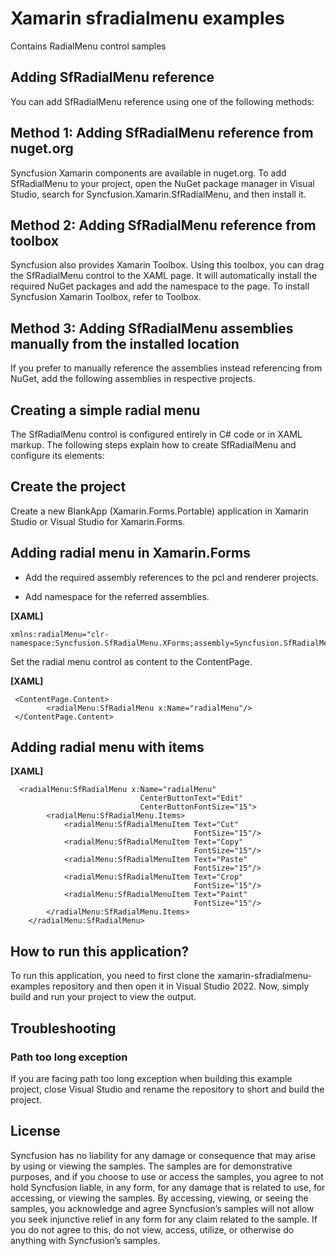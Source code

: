 # Xamarin sfradialmenu examples
Contains RadialMenu control samples

## Adding SfRadialMenu reference
You can add SfRadialMenu reference using one of the following methods:

## Method 1: Adding SfRadialMenu reference from nuget.org

Syncfusion Xamarin components are available in nuget.org. To add SfRadialMenu to your project, open the NuGet package manager in Visual Studio, search for Syncfusion.Xamarin.SfRadialMenu, and then install it.

## Method 2: Adding SfRadialMenu reference from toolbox

Syncfusion also provides Xamarin Toolbox. Using this toolbox, you can drag the SfRadialMenu control to the XAML page. It will automatically install the required NuGet packages and add the namespace to the page. To install Syncfusion Xamarin Toolbox, refer to Toolbox.

## Method 3: Adding SfRadialMenu assemblies manually from the installed location

If you prefer to manually reference the assemblies instead referencing from NuGet, add the following assemblies in respective projects.

## Creating a simple radial menu
The SfRadialMenu control is configured entirely in C# code or in XAML markup. The following steps explain how to create SfRadialMenu and configure its elements:

## Create the project
Create a new BlankApp (Xamarin.Forms.Portable) application in Xamarin Studio or Visual Studio for Xamarin.Forms.

## Adding radial menu in Xamarin.Forms
*   Add the required assembly references to the pcl and renderer projects.

*   Add namespace for the referred assemblies.

**[XAML]**
```
xmlns:radialMenu="clr-namespace:Syncfusion.SfRadialMenu.XForms;assembly=Syncfusion.SfRadialMenu.XForms"
```
Set the radial menu control as content to the ContentPage.

**[XAML]**

```
 <ContentPage.Content>
        <radialMenu:SfRadialMenu x:Name="radialMenu"/>
 </ContentPage.Content>
```
## Adding radial menu with items

**[XAML]**
```
  <radialMenu:SfRadialMenu x:Name="radialMenu" 
                             CenterButtonText="Edit"
                             CenterButtonFontSize="15">
        <radialMenu:SfRadialMenu.Items>
            <radialMenu:SfRadialMenuItem Text="Cut"
                                         FontSize="15"/>
            <radialMenu:SfRadialMenuItem Text="Copy"
                                         FontSize="15"/>
            <radialMenu:SfRadialMenuItem Text="Paste"
                                         FontSize="15"/>
            <radialMenu:SfRadialMenuItem Text="Crop"
                                         FontSize="15"/>
            <radialMenu:SfRadialMenuItem Text="Paint"
                                         FontSize="15"/>
        </radialMenu:SfRadialMenu.Items>
    </radialMenu:SfRadialMenu>
```


## How to run this application?

To run this application, you need to first clone the xamarin-sfradialmenu-examples repository and then open it in Visual Studio 2022. Now, simply build and run your project to view the output.

## <a name="troubleshooting"></a>Troubleshooting ##
### Path too long exception
If you are facing path too long exception when building this example project, close Visual Studio and rename the repository to short and build the project.

## License

Syncfusion has no liability for any damage or consequence that may arise by using or viewing the samples. The samples are for demonstrative purposes, and if you choose to use or access the samples, you agree to not hold Syncfusion liable, in any form, for any damage that is related to use, for accessing, or viewing the samples. By accessing, viewing, or seeing the samples, you acknowledge and agree Syncfusion’s samples will not allow you seek injunctive relief in any form for any claim related to the sample. If you do not agree to this, do not view, access, utilize, or otherwise do anything with Syncfusion’s samples.
